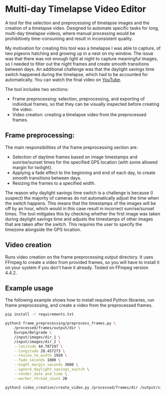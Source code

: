 # Multi-day Timelapse Video Editor

A tool for the selection and preprocessing of timelapse images and the creation of a timelapse video. Designed to automate specific tasks for long, multi-day timelapse videos, where manual processing would be prohibitively time-consuming and result in inconsistent quality.

My motivation for creating this tool was a timelapse I was able to capture, of two pigeons hatching and growing up in a nest on my window. The issue was that there was not enough light at night to capture meaningful images, so I needed to filter out the night frames and create smooth transitions between days. An additional challenge was that the daylight savings time switch happened during the timelapse, which had to be accounted for automatically. You can watch the final video on [YouTube](https://youtu.be/dv13GOL8M7I).

The tool includes two sections:
- Frame preprocessing: selection, preprocessing, and exporting of individual frames, so that they can be visually inspected before creating the video.
- Video creation: creating a timelapse video from the preprocessed frames.

## Frame preprocessing:

The main responsibilities of the frame preprocessing section are:
- Selection of daytime frames based on image timestamps and sunrise/sunset times for the specified GPS location (with some allowed margin for twilight).
- Applying a fade effect to the beginning and end of each day, to create smooth transitions between days.
- Resizing the frames to a specified width.

The reason why daylight savings time switch is a challenge is because (I suspect) the majority of cameras do not automatically adjust the time when the switch happens. This means that the timestamps of the images will be off by an hour, which would in this case result in incorrect sunrise/sunset times. The tool mitigates this by checking whether the first image was taken during daylight savings time and adjusts the timestamps of other images that are taken after the switch. This requires the user to specify the timezone alongside the GPS location.

## Video creation

Runs video creation on the frame preprocessing output directory. It uses FFmpeg to create a video from provided frames, so you will have to install it on your system if you don't have it already. Tested on FFmpeg version 4.4.2.

## Example usage

The following example shows how to install required Python libraries, run frame preprocessing, and create a video from the preprocessed frames.

```bash
pip install -r requirements.txt

python3 frame_preprocessing/preprocess_frames.py \
    /processed/frames/output/dir \
    Europe/Belgrade \
    /input/images/dir_1 \
    /input/images/dir_2 \
    --latitude 44.787197 \
    --longitude 20.457273 \
    --resize_to_width 1920 \
    --fade_seconds 1800 \
    --night_margin_seconds 3600 \
    --ignore_daylight_savings_switch \
    --render_date_and_time \
    --worker_thread_count 20

python3 video_creation/create_video.py /processed/frames/dir /output/video/video.mp4
```
